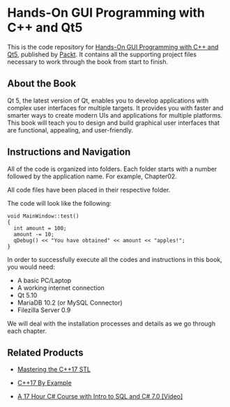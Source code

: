 # Hands-On GUI Programming with C++ and Qt5
This is the code repository for [Hands-On GUI Programming with C++ and Qt5](https://www.packtpub.com/application-development/hands-gui-programming-c-and-qt5?utm_source=github&utm_medium=repository&utm_campaign=9781788397827), published by [Packt](https://www.packtpub.com/?utm_source=github). It contains all the supporting project files necessary to work through the book from start to finish.
## About the Book
Qt 5, the latest version of Qt, enables you to develop applications with complex user interfaces for multiple targets. It provides you with faster and smarter ways to create modern UIs and applications for multiple platforms. This book will teach you to design and build graphical user interfaces that are functional, appealing, and user-friendly.
## Instructions and Navigation
All of the code is organized into folders. Each folder starts with a number followed by the application name. For example, Chapter02.

All code files have been placed in their respective folder.

The code will look like the following:
```
void MainWindow::test()
{
  int amount = 100;
  amount -= 10;
  qDebug() << "You have obtained" << amount << "apples!";
}
```

In order to successfully execute all the codes and instructions in this book, you would need:
* A basic PC/Laptop
* A working internet connection
* Qt 5.10
* MariaDB 10.2 (or MySQL Connector)
* Filezilla Server 0.9

We will deal with the installation processes and details as we go through each chapter.

## Related Products
* [Mastering the C++17 STL](https://www.packtpub.com/application-development/mastering-c17-stl?utm_source=github&utm_medium=repository&utm_campaign=9781787126824)

* [C++17 By Example](https://www.packtpub.com/application-development/c17-example?utm_source=github&utm_medium=repository&utm_campaign=9781788391818)

* [A 17 Hour C# Course with Intro to SQL and C# 7.0 [Video]](https://www.packtpub.com/application-development/17-hour-c-course-intro-sql-and-c-70-video?utm_source=github&utm_medium=repository&utm_campaign=9781788838832)

